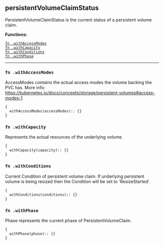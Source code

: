 
## persistentVolumeClaimStatus
PersistentVolumeClaimStatus is the current status of a persistent volume claim.

**Functions:**

[`fn .withAccessModes`](#fn-withaccessmodes)  
[`fn .withCapacity`](#fn-withcapacity)  
[`fn .withConditions`](#fn-withconditions)  
[`fn .withPhase`](#fn-withphase)  

---


### `fn .withAccessModes`
AccessModes contains the actual access modes the volume backing the PVC has. More info: https://kubernetes.io/docs/concepts/storage/persistent-volumes#access-modes-1
```jsonnet
{
  withAccessModes(accessModes):: {}
}
```

### `fn .withCapacity`
Represents the actual resources of the underlying volume.
```jsonnet
{
  withCapacity(capacity):: {}
}
```

### `fn .withConditions`
Current Condition of persistent volume claim. If underlying persistent volume is being resized then the Condition will be set to 'ResizeStarted'.
```jsonnet
{
  withConditions(conditions):: {}
}
```

### `fn .withPhase`
Phase represents the current phase of PersistentVolumeClaim.
```jsonnet
{
  withPhase(phase):: {}
}
```

